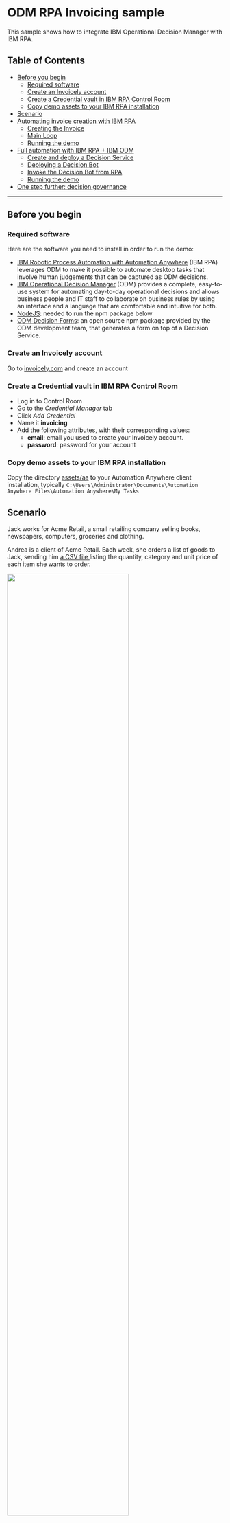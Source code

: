 # ODM RPA Invoicing sample

This sample shows how to integrate IBM Operational Decision Manager with IBM RPA.

## Table of Contents

  - [Before you begin](#before-you-begin)
     - [Required software](#required-software)
     - [Create an Invoicely account](#create-an-invoicely-account)
     - [Create a Credential vault in IBM RPA Control Room](#create-a-credential-vault-in-ibm-rpa-control-room)
     - [Copy demo assets to your IBM RPA installation](#copy-demo-assets-to-your-ibm-rpa-installation)
  - [Scenario](#scenario)
  - [Automating invoice creation with IBM RPA](#automating-invoice-creation-with-ibm-rpa)
     - [Creating the Invoice](#creating-the-invoice)
     - [Main Loop](#main-loop)
     - [Running the demo](#running-the-demo)
  - [Full automation with IBM RPA + IBM ODM](#full-automation-with-ibm-rpa-ibm-odm)
     - [Create and deploy a Decision Service](#create-and-deploy-a-decision-service)
     - [Deploying a Decision Bot](#deploying-a-decision-bot)
     - [Invoke the Decision Bot from RPA](#invoke-the-decision-bot-from-rpa)
     - [Running the demo](#running-the-demo)
  - [One step further: decision governance](#one-step-further-decision-governance)

---

## Before you begin

### Required software

Here are the software you need to install in order to run the demo:

* [IBM Robotic Process Automation with Automation Anywhere](https://www.ibm.com/cloud-computing/products/digital-process-automation/robotic-process-automation/) (IBM RPA)  leverages ODM to make it possible to automate desktop tasks that involve human judgements that can be captured as ODM decisions.
* [IBM Operational Decision Manager](http://www-03.ibm.com/software/products/en/odm) (ODM) provides a complete, easy-to-use system for automating day-to-day operational decisions and allows business people and IT staff to collaborate on business rules by using an interface and a language that are comfortable and intuitive for both.
* [NodeJS](https://nodejs.org/en/download/): needed to run the npm package below
* [ODM Decision Forms](https://www.npmjs.com/package/odm-decision-forms): an open source npm package provided by the ODM development team, 
that generates a form on top of a Decision Service.

### Create an Invoicely account

Go to [invoicely.com](https://invoicely.com) and create an account

### Create a Credential vault in IBM RPA Control Room

* Log in to Control Room
* Go to the *Credential Manager* tab
* Click *Add Credential*
* Name it **invoicing**
* Add the following attributes, with their corresponding values:
   * **email**: email you used to create your Invoicely account.
   * **password**: password for your account

### Copy demo assets to your IBM RPA installation

Copy the directory [assets/aa](./assets/aa) to your Automation Anywhere client installation, typically 
`C:\Users\Administrator\Documents\Automation Anywhere Files\Automation Anywhere\My Tasks`

## Scenario

Jack works for Acme Retail, a small retailing company selling books, newspapers, computers, groceries and clothing.

Andrea is a client of Acme Retail. Each week, she orders a list of goods to Jack, sending him 
<a target="_blank" href="./assets/aa/orders.csv">a CSV file </a> listing the quantity, category and unit price of each 
item she wants to order.

<img src="https://raw.githubusercontent.com/ODMDev/odm-rpa-invoicing-sample/master/screenshots/Orders.png" width="75%"></img>

Jack uses [invoicely.com](invoicely.com) to register invoices corresponding to Andrea's orders.

Depending on the quantity and type of goods, he applies a tax rate and a discount to each row in the orders CSV
and saves the result in his invoicely account.

<img src="https://raw.githubusercontent.com/ODMDev/odm-rpa-invoicing-sample/master/screenshots/Invoicely_Create.png" width="75%"></img>

## Automating invoice creation with IBM RPA

Our first step consists of recording an Automation Anywhere task that reads the CSV file, and, for each row, connects 
to [invoicely.com](http://invoicely.com) and create the corresponding invoice.

Since the tax rate and discounted price are not present in the CSV, we prompt the user during the process in order to get those values.

### Creating the Invoice

The [Create Invoice.atmx](./assets/aa/Create%20Invoice.atmx) task creates an invoice in Invoicely, given
a unit price, a quantity, an order id, an item description, a tax rate, and a client first name and last name.

1. Login, create Invoice, set order ID, description and quantity

    ![Create Invoice 1](./screenshots/CreateInvoice_01.png)

2. Set tax and unit price

    ![Create Invoice 1](./screenshots/CreateInvoice_02.png)

3. Set client information, save and logout

    ![Create Invoice 1](./screenshots/CreateInvoice_03.png)

### Main Loop

The [Main.atmx](./assets/aa/Main.atmx) task does the following:
* Opens orders CSV file
* For each row
   * Prompt the user with the tax rate and discounted price
   
        <img src="https://raw.githubusercontent.com/ODMDev/odm-rpa-invoicing-sample/master/screenshots/Prompt_tax.png" width="25%"></img> <img src="https://raw.githubusercontent.com/ODMDev/odm-rpa-invoicing-sample/master/screenshots/Prompt_price.png" width="25%"></img>
   
   * Invoke the invoice creation task.

Here is the complete task:

![Main](./screenshots/Main.png)

### Running the demo

From the Automation Anywhere Client, simply run `%AA_INSTALL%\Automation Anywhere\My Tasks\aa\Main.atmx`

## Full automation with IBM RPA + IBM ODM

Automation would be complete if we can avoid prompting the user with the tax rate and discounted price.
This is where IBM ODM will come in handy.

### Create and deploy a Decision Service

In ODM, we create a [Decision Service](./assets/odm/CompleteInvoice.zip) that takes a category, price and quantity as input, 
and returns a discounted unit price and a tax rate and label.

![ODM](./screenshots/ODM_RuleDesigner.png)

This Decision Service is made of:

   * A decision table that determines a VAT from the product category
   
   <img src="https://raw.githubusercontent.com/ODMDev/odm-rpa-invoicing-sample/master/screenshots/VAT_DT.png" width="50%"></img>

   * A decision table that determines a discount from the product quantity and category
   
   <img src="https://raw.githubusercontent.com/ODMDev/odm-rpa-invoicing-sample/master/screenshots/Discount_DT.png" width="50%"></img>
   
   * A specific rule that sets a discount when the product category is 'grocery'

   <img src="https://raw.githubusercontent.com/ODMDev/odm-rpa-invoicing-sample/master/screenshots/Discount_rule.png" width="50%"></img>

Once you have downloaded the [decision service](./assets/CompleteInvoice.zip), open it in ODM Rule Designer, and deploy 
it to your local Rule Execution Server.

### Deploying a Decision Bot

A Decision Bot is an auto-generated form allowing to execute a Decision Service. Once this form is 
generated, we will write an IBM RPA task to invoke it and get the tax and discounted price for each 
order.

You now need to install and run the odm-decision-forms contrib, which will provide you with a 
generated form to invoke the decision service.

```bash
npm install -g odm-decision-forms
odm-decision-forms --decisionservice http://localhost:9090/DecisionService --console http://localhost:9090/res
```

*Note:* we assume that your ODM server is running at http://localhost:9090. You can change it to fit your installation.

Then open the following URL: [http://0.0.0.0:3000/ruleapp/CompleteInvoice_Ruleapp/CompleteInvoice_Ruleset](http://0.0.0.0:3000/ruleapp/CompleteInvoice_Ruleapp/CompleteInvoice_Ruleset)

Test the bot by entering some input values and hit 'Run Decision'.
You should get the following result:

![Decision Form](./screenshots/Decision_Form.png)

### Invoke the Decision Bot from RPA

We can now amend our [main loop](./assets/aa/Main%20with%20ODM.atmx). 

Instead of prompting the user, we use standard RPA object cloning to invoke our Decision Bot, passing the quantity, unit 
price and category of each order,  and getting a tax rate, tax label, and discounted price.

![Main with ODM](./screenshots/Main_ODM.png)

### Running the demo

From the Automation Anywhere Client, simply run `%AA_INSTALL%\Automation Anywhere\My Tasks\aa\Main with ODM.atmx`

## One step further: decision governance

Once the RPA tasks are ready, and the decision bot invocation is functional, you may synchronize your Decision Service 
to [ODM Decision Center](https://www.ibm.com/support/knowledgecenter/en/SSQP76_8.9.0/com.ibm.odm.dcenter/topics/odm_dcenter.html) 
in order to take advantage of its governance capabilities such as user permission, release management and testing.

Each time a new version of your Decision Service is ready, simply redeploy it to your Decision Server Rules without 
changing anything to the RPA tasks.

This way, you can completely decouple the lifecycle and ownership of the decision logic from the RPA task authoring.

# Issues and contributions
For issues relating to this demo, please use the [GitHub issue tracker](../../issues).
We welcome contributions following [our guidelines](CONTRIBUTING.md).

# License
The source files found in this project are licensed under the [Apache License 2.0](LICENSE).

# Notice
© Copyright IBM Corporation 2017.


